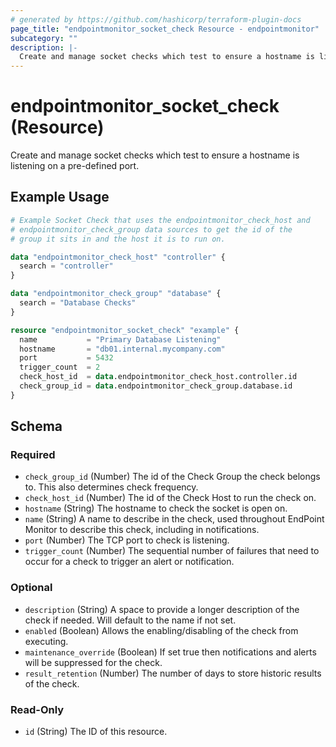 ```yaml
---
# generated by https://github.com/hashicorp/terraform-plugin-docs
page_title: "endpointmonitor_socket_check Resource - endpointmonitor"
subcategory: ""
description: |-
  Create and manage socket checks which test to ensure a hostname is listening on a pre-defined port.
---
```


# endpointmonitor_socket_check (Resource)

Create and manage socket checks which test to ensure a hostname is listening on a pre-defined port.

## Example Usage

```terraform
# Example Socket Check that uses the endpointmonitor_check_host and
# endpointmonitor_check_group data sources to get the id of the 
# group it sits in and the host it is to run on.

data "endpointmonitor_check_host" "controller" {
  search = "controller"
}

data "endpointmonitor_check_group" "database" {
  search = "Database Checks"
}

resource "endpointmonitor_socket_check" "example" {
  name           = "Primary Database Listening"
  hostname       = "db01.internal.mycompany.com"
  port           = 5432
  trigger_count  = 2
  check_host_id  = data.endpointmonitor_check_host.controller.id
  check_group_id = data.endpointmonitor_check_group.database.id
}
```

<!-- schema generated by tfplugindocs -->
## Schema

### Required

- `check_group_id` (Number) The id of the Check Group the check belongs to. This also determines check frequency.
- `check_host_id` (Number) The id of the Check Host to run the check on.
- `hostname` (String) The hostname to check the socket is open on.
- `name` (String) A name to describe in the check, used throughout EndPoint Monitor to describe this check, including in notifications.
- `port` (Number) The TCP port to check is listening.
- `trigger_count` (Number) The sequential number of failures that need to occur for a check to trigger an alert or notification.

### Optional

- `description` (String) A space to provide a longer description of the check if needed. Will default to the name if not set.
- `enabled` (Boolean) Allows the enabling/disabling of the check from executing.
- `maintenance_override` (Boolean) If set true then notifications and alerts will be suppressed for the check.
- `result_retention` (Number) The number of days to store historic results of the check.

### Read-Only

- `id` (String) The ID of this resource.


